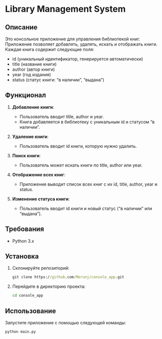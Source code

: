 # Library Management System

## Описание

Это консольное приложение для управления библиотекой книг. Приложение позволяет добавлять, удалять, искать и отображать книги. Каждая книга содержит следующие поля:
- id (уникальный идентификатор, генерируется автоматически)
- title (название книги)
- author (автор книги)
- year (год издания)
- status (статус книги: “в наличии”, “выдана”)

## Функционал

1. **Добавление книги**:
   - Пользователь вводит title, author и year.
   - Книга добавляется в библиотеку с уникальным id и статусом “в наличии”.

2. **Удаление книги**:
   - Пользователь вводит id книги, которую нужно удалить.
   
3. **Поиск книги**:
   - Пользователь может искать книги по title, author или year.

4. **Отображение всех книг**:
   - Приложение выводит список всех книг с их id, title, author, year и status.

5. **Изменение статуса книги**:
   - Пользователь вводит id книги и новый статус (“в наличии” или “выдана”).

## Требования

- Python 3.x

## Установка

1. Склонируйте репозиторий:
    ```cmd
    git clone https://github.com/Merunj/console_app.git
    ```
2. Перейдите в директорию проекта:
    ```cmd
    cd console_app
    ```

## Использование

Запустите приложение с помощью следующей команды:
```cmd
python main.py
